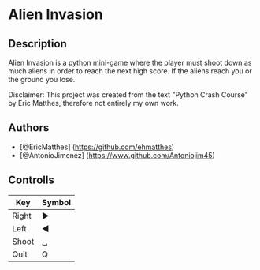 # Alien Invasion 

## Description
Alien Invasion is a python mini-game where the player must shoot down 
as much aliens in order to reach the next high score. If the aliens reach
you or the ground you lose. 

Disclaimer: This project was created from the text "Python Crash Course" by Eric Matthes, therefore not entirely my own work. 

## Authors
- [@EricMatthes] (https://github.com/ehmatthes)
- [@AntonioJimenez] (https://www.github.com/Antoniojim45)
  
## Controlls 
Key | Symbol
--- | ---
Right | ▶
Left | ◀
Shoot | ␣
Quit | Q


